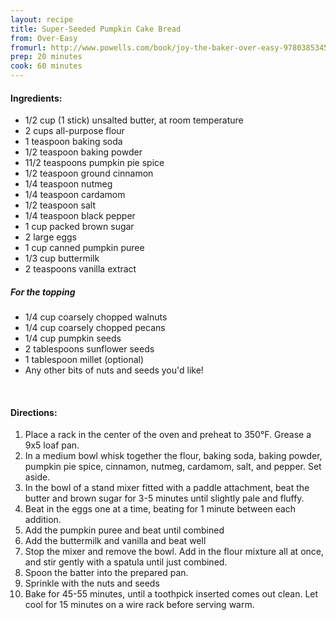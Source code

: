 ```yaml
---
layout: recipe
title: Super-Seeded Pumpkin Cake Bread
from: Over-Easy
fromurl: http://www.powells.com/book/joy-the-baker-over-easy-9780385345750/1-4
prep: 20 minutes
cook: 60 minutes
---
```


#### Ingredients:

* 1/2 cup (1 stick) unsalted butter, at room temperature
* 2 cups all-purpose flour
* 1 teaspoon baking soda
* 1/2 teaspoon baking powder
* 11/2 teaspoons pumpkin pie spice
* 1/2 teaspoon ground cinnamon
* 1/4 teaspoon nutmeg
* 1/4 teaspoon cardamom
* 1/2 teaspoon salt
* 1/4 teaspoon black pepper
* 1 cup packed brown sugar
* 2 large eggs
* 1 cup canned pumpkin puree
* 1/3 cup buttermilk
* 2 teaspoons vanilla extract

##### For the topping

* 1/4 cup coarsely chopped walnuts
* 1/4 cup coarsely chopped pecans
* 1/4 cup pumpkin seeds
* 2 tablespoons sunflower seeds
* 1 tablespoon millet (optional)
* Any other bits of nuts and seeds you'd like!

<br>

#### Directions:

1. Place a rack in the center of the oven and preheat to 350°F. Grease a 9x5 loaf pan.
2. In a medium bowl whisk together the flour, baking soda, baking powder, pumpkin pie spice, cinnamon, nutmeg, cardamom, salt, and pepper. Set aside.
3. In the bowl of a stand mixer fitted with a paddle attachment, beat the butter and brown sugar for 3-5 minutes until slightly pale and fluffy.
4. Beat in the eggs one at a time, beating for 1 minute between each addition.
5. Add the pumpkin puree and beat until combined
6. Add the buttermilk and vanilla and beat well
7. Stop the mixer and remove the bowl. Add in the flour mixture all at once, and stir gently with a spatula until just combined.
8. Spoon the batter into the prepared pan. 
9. Sprinkle with the nuts and seeds
10. Bake for 45-55 minutes, until a toothpick inserted comes out clean. Let cool for 15 minutes on a wire rack before serving warm.
